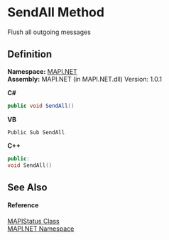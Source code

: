 # SendAll Method


Flush all outgoing messages



## Definition
**Namespace:** <a href="N_MAPI_NET.md">MAPI.NET</a>  
**Assembly:** MAPI.NET (in MAPI.NET.dll) Version: 1.0.1

**C#**
``` C#
public void SendAll()
```
**VB**
``` VB
Public Sub SendAll
```
**C++**
``` C++
public:
void SendAll()
```



## See Also


#### Reference
<a href="T_MAPI_NET_MAPIStatus.md">MAPIStatus Class</a>  
<a href="N_MAPI_NET.md">MAPI.NET Namespace</a>  
